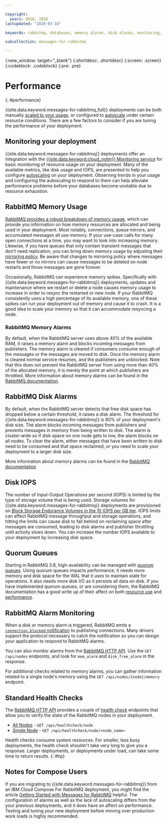 ```yaml
---

Copyright:
  years: 2018, 2020
lastupdated: "2020-03-16"

keywords: rabbitmq, databases, memory alarms, disk alarms, monitoring, disk I/O

subcollection: messages-for-rabbitmq

---
```


{:new_window: target="_blank"}
{:shortdesc: .shortdesc}
{:screen: .screen}
{:codeblock: .codeblock}
{:pre: .pre}


# Performance
{: #performance}

{{site.data.keyword.messages-for-rabbitmq_full}} deployments can be both manually [scaled to your usage](/docs/messages-for-rabbitmq?topic=messages-for-rabbitmq-resources-scaling), or configured to [autoscale](/docs/messages-for-rabbitmq?topic=messages-for-rabbitmq-autoscaling) under certain resource conditions. There are a few factors to consider if you are tuning the performance of your deployment.

## Monitoring your deployment

{{site.data.keyword.messages-for-rabbitmq}} deployments offer an integration with the [{{site.data.keyword.cloud_notm}} Monitoring service](/docs/messages-for-rabbitmq?topic=messages-for-rabbitmq-sysdig-monitoring) for basic monitoring of resource usage on your deployment. Many of the available metrics, like disk usage and IOPS, are presented to help you configure [autoscaling](/docs/messages-for-rabbitmq?topic=messages-for-rabbitmq-autoscaling) on your deployment. Observing trends in your usage and configuring the autoscaling to respond to them can help alleviate performance problems before your databases become unstable due to resource exhaustion.

## RabbitMQ Memory Usage

[RabbitMQ provides a robust breakdown of memory usage](https://www.rabbitmq.com/memory-use.html#breakdown), which can provide you information on how memory resources are allocated and being used in your deployment. Most notably, connections, queue mirrors, and accumulated messages all use memory. If your use-case calls for many open connections at a time, you may want to look into increasing memory. Likewise, if you have queues that only contain transient messages that don't need replication, you can bring down memory usage by adjusting their [mirroring policy](/docs/messages-for-rabbitmq?topic=messages-for-rabbitmq-high-availability#high-availability-queue-configuration). Be aware that changes to mirroring policy where messages have fewer or no mirrors can cause messages to be deleted on node restarts and those messages are gone forever.

Occasionally, RabbitMQ can experience memory spikes. Specifically with {{site.data.keyword.messages-for-rabbitmq}} deployments, updates and maintenance where we restart or delete a node causes memory usage to increase in order to resync the restarted or new node. If your RabbitMQ consistently uses a high percentage of its available memory, one of these spikes can run your deployment out of memory and cause it to crash. It is a good idea to scale your memory so that it can accommodate resyncing a node.

### RabbitMQ Memory Alarms

By default, when the RabbitMQ server uses above 40% of the available RAM, it raises a memory alarm and blocks incoming messages from publishers. The memory alarm is cleared if consumers consume enough of the messages or the messages are moved to disk. Once the memory alarm is cleared normal service resumes, and the publishers are unblocked. Note that this does not prevent the RabbitMQ server from using more than 40% of the allocated memory, it is merely the point at which publishers are throttled. More information about memory alarms can be found in the [RabbitMQ documentation](https://www.rabbitmq.com/memory.html).

## RabbitMQ Disk Alarms

By default, when the RabbitMQ server detects that free disk space has dropped below a certain threshold, it raises a disk alarm. The threshold for {{site.data.keyword.messages-for-rabbitmq}} is 80% of your deployment's disk size. The alarm blocks incoming messages from publishers and prevents messages in memory from being written to disk. The alarm is cluster-wide so if disk space on one node gets to low, the alarm blocks on all nodes. To clear the alarm, either messages that have been written to disk need to be consumed and that space reclaimed, or you need to scale your deployment to a larger disk size.

More information about memory alarms can be found in the [RabbitMQ documentation](https://www.rabbitmq.com/disk-alarms.html)

## Disk IOPS

The number of Input-Output Operations per second (IOPS) is limited by the type of storage volume that is being used. Storage volumes for {{site.data.keyword.messages-for-rabbitmq}} deployments are provisioned on [Block Storage Endurance Volumes in the 10 IOPS per GB tier](/docs/infrastructure/BlockStorage?topic=BlockStorage-About#provendurance). IOPS limits can affect RabbitMQ message throughput and storage operations, and hitting the limits can cause disk to fall behind on reclaiming space after messages are consumed, leading to disk alarms and publisher throttling until activity slows down. You can increase the number IOPS available to your deployment by increasing disk space.

## Quorum Queues

Starting in RabbitMQ 3.8, high-availability can be managed with [quorum queues](https://www.rabbitmq.com/quorum-queues.html). Using quorum queues impacts performance; it needs more memory and disk space for the WAL that it uses to maintain state for operations. It also needs more disk I/O as it persists all data on disk. If you have implemented quorum queues, or are considering them, the RabbitMQ documentation has a good write up of their affect on both [resource use](https://www.rabbitmq.com/quorum-queues.html#resource-use) and [performance](https://www.rabbitmq.com/quorum-queues.html#performance).

## RabbitMQ Alarm Monitoring

When a disk or memory alarm is triggered, RabbitMQ emits a [`connection.blocked` notification](https://www.rabbitmq.com/connection-blocked.html) to publishing connections. Many drivers support the protocol necessary to catch the notification so you can design your application to respond to RabbitMQ alarms.

You can also monitor alarms from the [RabbitMQ HTTP API](/docs/messages-for-rabbitmq?topic=messages-for-rabbitmq-management-plugin#rabbitmq-management-http-api). Use the `GET /api/nodes` endpoints, and look for `mem_alarm` and `disk_free_alarm` in the response.

For additional checks related to memory alarms, you can gather information related to a single node's memory using the `GET /api/nodes/{node}/memory` endpoint.

## Standard Health Checks

The [RabbitMQ HTTP API](/docs/messages-for-rabbitmq?topic=messages-for-rabbitmq-management-plugin#rabbitmq-management-http-api) provides a couple of [health check](https://www.rabbitmq.com/monitoring.html#health-checks) endpoints that allow you to verify the state of the RabbitMQ nodes in your deployment. 

- [All Nodes](https://www.rabbitmq.com/monitoring.html#node-metrics) - `GET /api/healthcheck/node`
- [Single Node](https://www.rabbitmq.com/monitoring.html#node-metrics) - `GET /api/healthcheck/node/<node_name>`

Health checks consume system resources. For smaller, less busy deployments, the health check shouldn't take very long to give you a response. Larger deployments, or deployments under load, can take some time to return results.
{: #tip}

## Notes for Compose Users

If you are migrating to {{site.data.keyword.messages-for-rabbitmq}} from an IBM Cloud Compose For RabbitMQ deployment, you might find the article [Getting Started with Messages for RabbitMQ](https://www.ibm.com/cloud/blog/getting-started-with-ibm-cloud-messages-for-rabbitmq) helpful. The configuration of alarms as well as the lack of autoscaling differs from the your previous deployments, and it does have an affect on performance. Testing and tuning your new deployment before moving over production work loads is highly recommended.